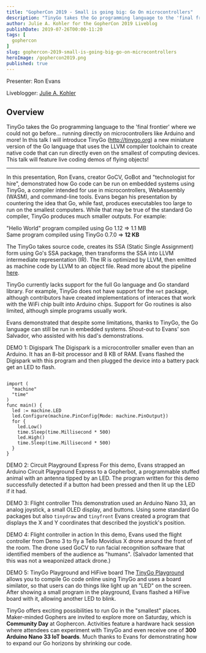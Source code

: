 ```yaml
---
title: "GopherCon 2019 - Small is going big: Go On microcontrollers"
description: "TinyGo takes the Go programming language to the 'final frontier' where we could not go before... running directly on microcontrollers like Arduino and more! In this talk I will introduce TinyGo (http://tinygo.org) a new miniature version of the Go language that uses the LLVM compiler toolchain to create native code that can run directly even on the smallest of computing devices. This talk will feature live coding demos of flying objects!"
author: Julie A. Kohler for the GopherCon 2019 Liveblog
publishDate: 2019-07-26T00:00-11:20
tags: [
  gophercon
]
slug: gophercon-2019-small-is-going-big-go-on-microcontrollers
heroImage: /gophercon2019.png
published: true
---
```


Presenter: Ron Evans

Liveblogger: [Julie A. Kohler](https://twitter.com/juliecoding)

## Overview

TinyGo takes the Go programming language to the 'final frontier' where we could not go before... running directly on microcontrollers like Arduino and more! In this talk I will introduce TinyGo (http://tinygo.org) a new miniature version of the Go language that uses the LLVM compiler toolchain to create native code that can run directly even on the smallest of computing devices. This talk will feature live coding demos of flying objects!

---
In this presentation, Ron Evans, creator GoCV, GoBot and "technologist for hire", demonstrated how Go code can be run on embedded systems using TinyGo, a compiler intended for use in microcontrollers, WebAssembly (WASM), and command-line tools. Evans began his presentation by countering the idea that Go, while fast, produces executables too large to run on the smallest computers. While that may be true of the standard Go compiler, TinyGo produces much smaller outputs. For example: 

"Hello World" program compiled using Go 1.12 => 1.1 MB
</br>
Same program compiled using TinyGo 0.7.0 => **12 KB**

The TinyGo takes source code, creates its SSA (Static Single Assignment) form using Go's SSA package, then transforms the SSA into LLVM intermediate representation (IR). The IR is optimized by LLVM, then emitted as machine code by LLVM to an object file. Read more about the pipeline [here](https://tinygo.org/compiler-internals/pipeline/).

TinyGo currently lacks support for the full Go language and Go standard library. For example, TinyGo does not have support for the `net` package, although contributors have created implementations of interaces that work with the WiFi chip built into Arduino chips. Support for Go routines is also limited, although simple programs usually work. 

Evans demonstrated that despite some limitations, thanks to TinyGo, the Go language can still be run in embedded systems. Shout-out to Evans' son Salvador, who assisted with his dad's demonstrations.

DEMO 1: Digispark 
The Digispark is a microcontroller smaller even than an Arduino. It has an 8-bit processor and 8 KB of RAM. Evans flashed the Digispark with this program and then plugged the device into a battery pack get an LED to flash. 

```package main

import (
  "machine"
  "time"
)
func main() {
  led := machine.LED
  led.Configure(machine.PinConfig{Mode: machine.PinOutput})
  for {
    led.Low()
    time.Sleep(time.Millisecond * 500)
    led.High()
    time.Sleep(time.Millisecond * 500)
  }
}
```

DEMO 2: Circuit Playground Express
For this demo, Evans strapped an Arduino Circuit Playground Express to a Gopherbot, a programmable stuffed animal with an antenna tipped by an LED. The program written for this demo successfully detected if a button had been pressed and then lit up the LED if it had.  

DEMO 3: Flight controller 
This demonstration used an Arduino Nano 33, an analog joystick, a small OLED display, and buttons. Using some standard Go packages but also `tinydraw` and `tinyfront` Evans created a program that displays the X and Y coordinates that described the joystick's position. 

DEMO 4: Flight controller in action 
In this demo, Evans used the flight controller from Demo 3 to fly a Tello Movidius X drone around the front of the room. The drone used GoCV to run facial recognition software that identified members of the audience as "humans". (Salvador lamented that this was not a weaponized attack drone.)

DEMO 5: TinyGo Playground and HiFive board
The [TinyGo Playground](https://play.tinygo.org) allows you to compile Go code online using TinyGo and uses a board similator, so that users can do things like light up an "LED" on the screen. After showing a small program in the playground, Evans flashed a HiFive board with it, allowing another LED to blink.

TinyGo offers exciting possibilities to run Go in the "smallest" places. Maker-minded Gophers are invited to explore more on Saturday, which is **Community Day** at Gophercon. Activities feature a hardware hack session where attendees can experiment with TinyGo and even receive one of **300 Arduino Nano 33 IoT boards**. Much thanks to Evans for demonstrating how to expand our Go horizons by shrinking our code. 

